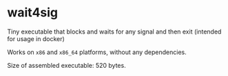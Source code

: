 # wait4sig
Tiny executable that blocks and waits for any signal and then exit (intended for usage in docker)

Works on `x86` and `x86_64` platforms, without any dependencies.

Size of assembled executable: 520 bytes.
